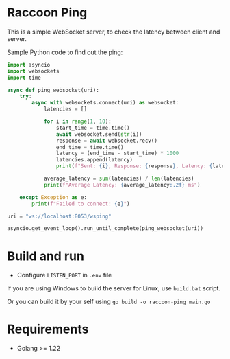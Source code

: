 # Raccoon Ping

This is a simple WebSocket server, to check the latency between client and server.

Sample Python code to find out the ping:
```python
import asyncio
import websockets
import time

async def ping_websocket(uri):
    try:
        async with websockets.connect(uri) as websocket:
            latencies = []

            for i in range(1, 10):
                start_time = time.time()
                await websocket.send(str(i))
                response = await websocket.recv()
                end_time = time.time()
                latency = (end_time - start_time) * 1000
                latencies.append(latency)
                print(f"Sent: {i}, Response: {response}, Latency: {latency:.2f} ms")

            average_latency = sum(latencies) / len(latencies)
            print(f"Average Latency: {average_latency:.2f} ms")

    except Exception as e:
        print(f"Failed to connect: {e}")

uri = "ws://localhost:8053/wsping"

asyncio.get_event_loop().run_until_complete(ping_websocket(uri))
```

# Build and run
* Configure `LISTEN_PORT` in `.env` file

If you are using Windows to build the server for Linux, use `build.bat` script.

Or you can build it by your self using `go build -o raccoon-ping main.go`

# Requirements
- Golang >= 1.22
